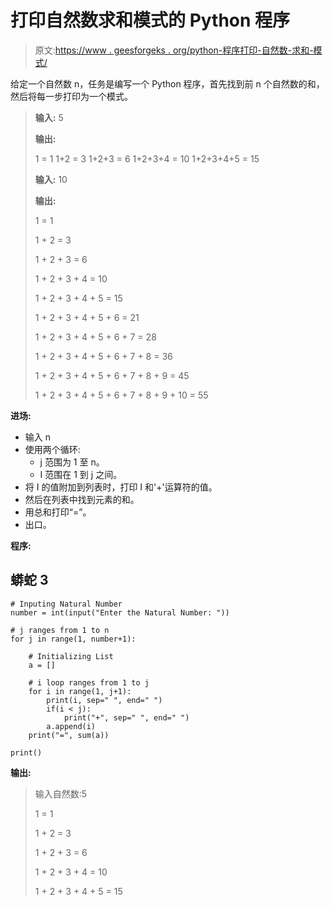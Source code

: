 # 打印自然数求和模式的 Python 程序

> 原文:[https://www . geesforgeks . org/python-程序打印-自然数-求和-模式/](https://www.geeksforgeeks.org/python-program-to-print-the-natural-numbers-summation-pattern/)

给定一个自然数 n，任务是编写一个 Python 程序，首先找到前 n 个自然数的和，然后将每一步打印为一个模式。

> **输入:** 5
> 
> **输出:**
> 
> 1 = 1
> 1+2 = 3
> 1+2+3 = 6
> 1+2+3+4 = 10
> 1+2+3+4+5 = 15
> 
> **输入:** 10
> 
> **输出:**
> 
> 1 = 1
> 
> 1 + 2 = 3
> 
> 1 + 2 + 3 = 6
> 
> 1 + 2 + 3 + 4 = 10
> 
> 1 + 2 + 3 + 4 + 5 = 15
> 
> 1 + 2 + 3 + 4 + 5 + 6 = 21
> 
> 1 + 2 + 3 + 4 + 5 + 6 + 7 = 28
> 
> 1 + 2 + 3 + 4 + 5 + 6 + 7 + 8 = 36
> 
> 1 + 2 + 3 + 4 + 5 + 6 + 7 + 8 + 9 = 45
> 
> 1 + 2 + 3 + 4 + 5 + 6 + 7 + 8 + 9 + 10 = 55

**进场:**

*   输入 n
*   使用两个循环:
    *   j 范围为 1 至 n。
    *   I 范围在 1 到 j 之间。
*   将 I 的值附加到列表时，打印 I 和'+'运算符的值。
*   然后在列表中找到元素的和。
*   用总和打印“=”。
*   出口。

**程序:**

## 蟒蛇 3

```
# Inputing Natural Number
number = int(input("Enter the Natural Number: "))

# j ranges from 1 to n
for j in range(1, number+1):

    # Initializing List
    a = []

    # i loop ranges from 1 to j
    for i in range(1, j+1):
        print(i, sep=" ", end=" ")
        if(i < j):
            print("+", sep=" ", end=" ")
        a.append(i)
    print("=", sum(a))

print()
```

**输出:**

> 输入自然数:5
> 
> 1 = 1
> 
> 1 + 2 = 3
> 
> 1 + 2 + 3 = 6
> 
> 1 + 2 + 3 + 4 = 10
> 
> 1 + 2 + 3 + 4 + 5 = 15